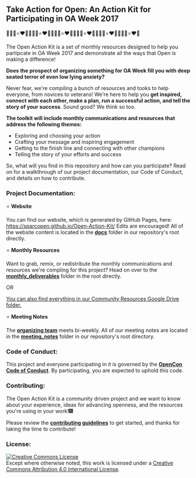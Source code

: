 ## Take Action for Open:  An Action Kit for Participating in OA Week 2017
:sparkling_heart::fireworks::heart_eyes_cat::star::heart::snake::sparkling_heart::fireworks::heart_eyes_cat::star::heart::snake::sparkling_heart::fireworks::heart_eyes_cat::star::heart::snake::sparkling_heart::fireworks::heart_eyes_cat::star::heart::snake::sparkling_heart::fireworks::heart_eyes_cat::star::heart::snake::sparkling_heart::fireworks::heart_eyes_cat::star::heart::snake:

The Open Action Kit is a set of monthly resources designed to help you partipcate in OA Week 2017 and demonstrate all the ways that Open is making a difference!

**Does the prospect of organizing something for OA Week fill you with deep seated terror of even low lying anxiety?**  

Never fear, we're compiling a bunch of resources and tooks to help everyone, from novices to veterans!  We're here to help you **get inspired, connect with each other, make a plan, run a successful action, and tell the story of your success**.  Sound good? We think so too.

**The toolkit will include monthly communications and resources that address the following themes:**  

* Exploring and choosing your action
* Crafting your message and inspiring engagement
* Getting to the finish line and connecting with other champions
* Telling the story of your efforts and success

So, what will you find in this repository and how can you participate?  Read on for a walkthrough of our project documentation, our Code of Conduct, and details on how to contribute.

### Project Documentation:
:star: **Website**

You can find our website, which is generated by GitHub Pages, here: https://sparcopen.github.io/Open-Action-Kit/
Edits are encouraged!  All of the website content is located in the [**docs**](https://github.com/sparcopen/Open-Action-Kit/tree/master/docs) folder in our repository's root directly.  

:star: **Monthly Resources**

Want to grab, remix, or redistribute the monthly communications and resources we're compling for this project?  Head on over to the [**monthly_deliverables**](https://github.com/sparcopen/Open-Action-Kit/tree/master/monthly_deliverables) folder in the root directly.

OR

[You can also find everything in our Community Resources Google Drive folder.](https://drive.google.com/drive/folders/0B3LrgRFGBovxOGhxOE1VZnRrQkE)

:star: **Meeting Notes**

The [**organizing team**](https://sparcopen.github.io/Open-Action-Kit/team) meets bi-weekly.  All of our meeting notes are located in the [**meeting_notes**](https://github.com/sparcopen/Open-Action-Kit/tree/master/meeting_notes) folder in our repository's root directory.

### Code of Conduct:
This project and everyone participating in it is governed by the [**OpenCon Code of Conduct**](https://github.com/sparcopen/opencon/blob/master/CODE_OF_CONDUCT.MD). By participating, you are expected to uphold this code.  

### Contributing:
The Open Action Kit is a community driven project and we want to know about your experience, ideas for advancing openness, and the resources you're using in your work!:fireworks:

Please review the [**contributing guidelines**](https://github.com/sparcopen/Open-Action-Kit/blob/master/CONTRIBUTING.md) to get started, and thanks for taking the time to contribute! 

### License: 
<a rel="license" href="http://creativecommons.org/licenses/by/4.0/"><img alt="Creative Commons License" style="border-width:0" src="https://i.creativecommons.org/l/by/4.0/80x15.png" /></a><br />Except where otherwise noted, this work is licensed under a <a rel="license" href="http://creativecommons.org/licenses/by/4.0/">Creative Commons Attribution 4.0 International License</a>.
